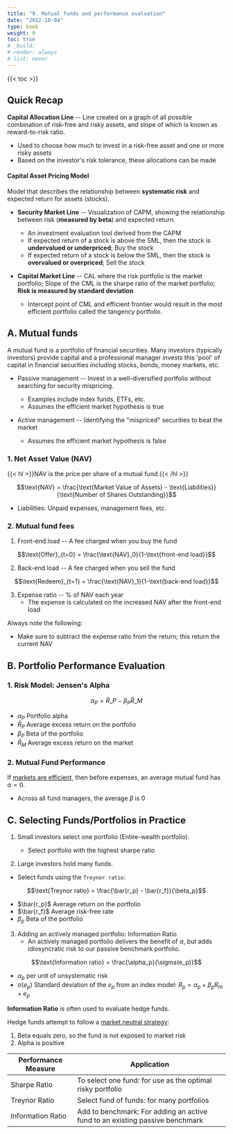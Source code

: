 ```yaml
---
title: "9. Mutual funds and performance evaluation"
date: "2022-10-04"
type: book
weight: 9
toc: true
# _build:
# render: always
# list: never
---
```


{{< toc >}}

## Quick Recap

**Capital Allocation Line** -- Line created on a graph of all possible combination of risk-free and risky assets, and slope of which is known as reward-to-risk ratio.

- Used to choose how much to invest in a risk-free asset and one or more risky assets
- Based on the investor's risk tolerance, these allocations can be made

#### Capital Asset Pricing Model

Model that describes the relationship between **systematic risk** and expected return for assets (stocks).

- **Security Market Line** -- Visualization of CAPM, showing the relationship between risk (**measured by beta**) and expected return.

  - An investment evaluation tool derived from the CAPM
  - If expected return of a stock is above the SML, then the stock is **undervalued or underpriced**; Buy the stock
  - If expected return of a stock is below the SML, then the stock is **overvalued or overpriced**; Sell the stock

- **Capital Market Line** -- CAL where the risk portfolio is the market portfolio; Slope of the CML is the sharpe ratio of the market portfolio; **Risk is measured by standard deviation**

  - Intercept point of CML and efficient frontier would result in the most efficient portfolio called the tangency portfolio.

## A. Mutual funds

A mutual fund is a portfolio of financial securities. Many investors (typically investors) provide capital and a professional manager invests this 'pool' of capital in financial securities including stocks, bonds, money markets, etc.

- Passive management -- Invest in a well-diversified portfolio without searching for security mispricing.

  - Examples include index funds, ETFs, etc.
  - Assumes the efficient market hypothesis is true

- Active management -- Identifying the "mispriced" securities to beat the market
  - Assumes the efficient market hypothesis is false

### 1. Net Asset Value (NAV)

{{< hl >}}NAV is the price per share of a mutual fund.{{< /hl >}}

$$\text{NAV} = \frac{\text{Market Value of Assets} - \text{Liabilities}}{\text{Number of Shares Outstanding}}$$

- Liabilities: Unpaid expenses, management fees, etc.

### 2. Mutual fund fees

1. Front-end load -- A fee charged when you buy the fund

$$\text{Offer}_{t=0} = \frac{\text{NAV}_0}{1-\text{front-end load}}$$

2. Back-end load -- A fee charged when you sell the fund

$$\text{Redeem}_{t=1} = \frac{\text{NAV}_1}{1-\text{back-end load}}$$

3. Expense ratio -- % of NAV each year
   - The expense is calculated on the increased NAV after the front-end load

Always note the following:

- Make sure to subtract the expense ratio from the return; this return the current NAV

## B. Portfolio Performance Evaluation

### 1. Risk Model: Jensen's Alpha

$$\alpha_P = \bar{R}\_P - \beta_P \bar{R}\_M$$

- $\alpha_P$ Portfolio alpha
- $\bar{R}_P$ Average excess return on the portfolio
- $\beta_P$ Beta of the portfolio
- $\bar{R}_M$ Average excess return on the market

### 2. Mutual Fund Performance

If <u>markets are efficient,</u> then before expenses, an average mutual fund has $\alpha = 0$.

- Across all fund managers, the average $\beta$ is 0

## C. Selecting Funds/Portfolios in Practice

1. Small investors select one portfolio (Entire-wealth portfolio).

   - Select portfolio with the highest sharpe ratio

2. Large investors hold many funds.

- Select funds using the `Treynor ratio`:

$$\text{Treynor ratio} = \frac{\bar{r_p} - \bar{r_f}}{\beta_p}$$

- $\bar{r_p}$ Average return on the portfolio
- $\bar{r_f}$ Average risk-free rate
- $\beta_p$ Beta of the portfolio

3. Adding an actively managed portfolio: Information Ratio
   - An actively managed portfolio delivers the benefit of $\alpha$, but adds idiosyncratic risk to our passive benchmark portfolio.

$$\text{Information ratio} = \frac{\alpha_p}{\sigma(e_p)}$$

- $\alpha_p$ per unit of unsystematic risk
- $\sigma(e_p)$ Standard deviation of the $e_p$ from an index model: $R_p = \alpha_p + \beta_p R_m + e_p$

**Information Ratio** is often used to evaluate hedge funds.

Hedge funds attempt to follow a <u>market neutral strategy</u>:

1. Beta equals zero, so the fund is not exposed to market risk
2. Alpha is positive

| Performance Measure | Application                                                                  |
| ------------------- | ---------------------------------------------------------------------------- |
| Sharpe Ratio        | To select one fund: for use as the optimal risky portfolio                   |
| Treynor Ratio       | Select fund of funds: for many portfolios                                    |
| Information Ratio   | Add to benchmark: For adding an active fund to an existing passive benchmark |

$$
$$
